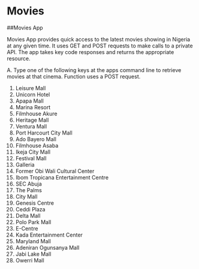 # Movies

##Movies App

Movies App provides quick access to the latest movies showing in Nigeria at any given time. It uses GET and POST requests to make calls to a private API. The app takes key code responses and returns the appropriate resource.

A. Type one of the following keys at the apps command line to retrieve movies at that cinema. Function uses a POST request.

1.	Leisure Mall
2.	Unicorn Hotel
3.	Apapa Mall
4.	Marina Resort
5.	Filmhouse Akure
6.	Heritage Mall
7.	Ventura Mall
8.	Port Harcourt City Mall
9.	Ado Bayero Mall
10.	Filmhouse Asaba
11.	Ikeja City Mall
12.	Festival Mall 
13.	Galleria
14.	Former Obi Wali Cultural Center
15.	Ibom Tropicana Entertainment Centre
16.	SEC Abuja
17.	The Palms
18.	City Mall
19.	Genesis Centre
20.	Ceddi Plaza
21.	Delta Mall
22.	Polo Park Mall
23.	E-Centre
24.	Kada Entertainment Center
25.	Maryland Mall
26.	Adeniran Ogunsanya Mall
27.	Jabi Lake Mall
28.	Owerri Mall
  

